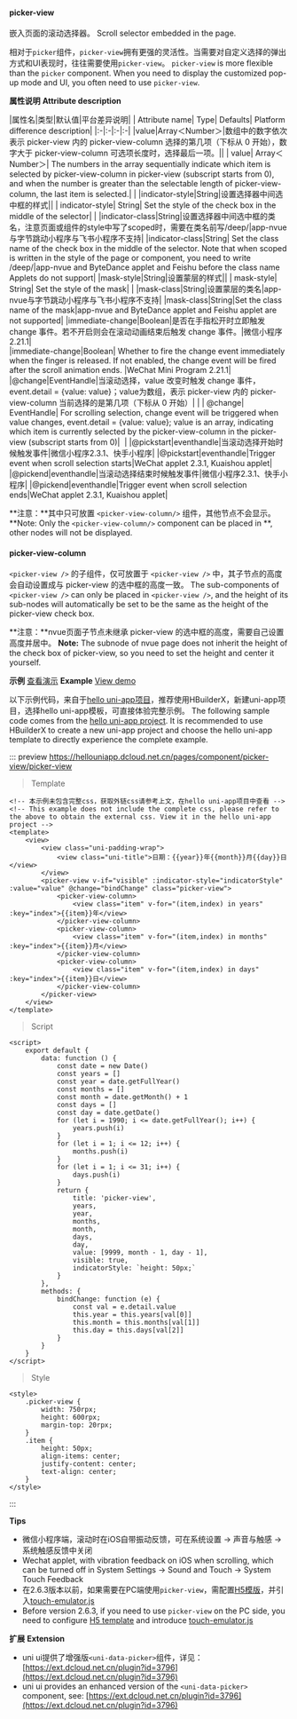 #### picker-view

嵌入页面的滚动选择器。
Scroll selector embedded in the page.

相对于`picker`组件，`picker-view`拥有更强的灵活性。当需要对自定义选择的弹出方式和UI表现时，往往需要使用`picker-view`。
`picker-view` is more flexible than the `picker` component. When you need to display the customized pop-up mode and UI, you often need to use `picker-view`.

**属性说明**
**Attribute description**

|属性名|类型|默认值|平台差异说明|
| Attribute name| Type| Defaults| Platform difference description|
|:-|:-|:-|:-|
|value|Array＜Number＞|数组中的数字依次表示 picker-view 内的 picker-view-column 选择的第几项（下标从 0 开始），数字大于 picker-view-column 可选项长度时，选择最后一项。||
| value| Array＜Number＞| The numbers in the array sequentially indicate which item is selected by picker-view-column in picker-view (subscript starts from 0), and when the number is greater than the selectable length of picker-view-column, the last item is selected.| |
|indicator-style|String|设置选择器中间选中框的样式||
| indicator-style| String| Set the style of the check box in the middle of the selector| |
|indicator-class|String|设置选择器中间选中框的类名，注意页面或组件的style中写了scoped时，需要在类名前写/deep/|app-nvue与字节跳动小程序与飞书小程序不支持|
|indicator-class|String| Set the class name of the check box in the middle of the selector. Note that when scoped is written in the style of the page or component, you need to write /deep/|app-nvue and ByteDance applet and Feishu before the class name Applets do not support|
|mask-style|String|设置蒙层的样式||
| mask-style| String| Set the style of the mask| |
|mask-class|String|设置蒙层的类名|app-nvue与字节跳动小程序与飞书小程序不支持|
|mask-class|String|Set the class name of the mask|app-nvue and ByteDance applet and Feishu applet are not supported|
|immediate-change|Boolean|是否在手指松开时立即触发 change 事件。若不开启则会在滚动动画结束后触发 change 事件。|微信小程序 2.21.1|                                                                 
|immediate-change|Boolean| Whether to fire the change event immediately when the finger is released. If not enabled, the change event will be fired after the scroll animation ends. |WeChat Mini Program 2.21.1|
|@change|EventHandle|当滚动选择，value 改变时触发 change 事件，event.detail = {value: value}；value为数组，表示 picker-view 内的 picker-view-column 当前选择的是第几项（下标从 0 开始）|&nbsp;|
| @change| EventHandle| For scrolling selection, change event will be triggered when value changes, event.detail = {value: value}; value is an array, indicating which item is currently selected by the picker-view-column in the picker-view (subscript starts from 0)|  |
|@pickstart|eventhandle|当滚动选择开始时候触发事件|微信小程序2.3.1、快手小程序|
|@pickstart|eventhandle|Trigger event when scroll selection starts|WeChat applet 2.3.1, Kuaishou applet|
|@pickend|eventhandle|当滚动选择结束时候触发事件|微信小程序2.3.1、快手小程序|
|@pickend|eventhandle|Trigger event when scroll selection ends|WeChat applet 2.3.1, Kuaishou applet|

**注意：**其中只可放置 `<picker-view-column/>` 组件，其他节点不会显示。
**Note: Only the `<picker-view-column/>` component can be placed in **, other nodes will not be displayed.

#### picker-view-column

`<picker-view />` 的子组件，仅可放置于 `<picker-view />` 中，其子节点的高度会自动设置成与 picker-view 的选中框的高度一致。
The sub-components of `<picker-view />` can only be placed in `<picker-view />`, and the height of its sub-nodes will automatically be set to be the same as the height of the picker-view check box.

**注意：**nvue页面子节点未继承 picker-view 的选中框的高度，需要自己设置高度并居中。
**Note:** The subnode of nvue page does not inherit the height of the check box of picker-view, so you need to set the height and center it yourself.

**示例** [查看演示](https://hellouniapp.dcloud.net.cn/pages/component/picker-view/picker-view)
**Example** [View demo](https://hellouniapp.dcloud.net.cn/pages/component/picker-view/picker-view)

以下示例代码，来自于[hello uni-app项目](https://github.com/dcloudio/hello-uniapp)，推荐使用HBuilderX，新建uni-app项目，选择hello uni-app模板，可直接体验完整示例。
The following sample code comes from the [hello uni-app project](https://github.com/dcloudio/hello-uniapp). It is recommended to use HBuilderX to create a new uni-app project and choose the hello uni-app template to directly experience the complete example.

::: preview https://hellouniapp.dcloud.net.cn/pages/component/picker-view/picker-view
> Template
```vue
<!-- 本示例未包含完整css，获取外链css请参考上文，在hello uni-app项目中查看 -->
<!-- This example does not include the complete css, please refer to the above to obtain the external css. View it in the hello uni-app project -->
<template>
    <view>
        <view class="uni-padding-wrap">
            <view class="uni-title">日期：{{year}}年{{month}}月{{day}}日</view>
        </view>
        <picker-view v-if="visible" :indicator-style="indicatorStyle" :value="value" @change="bindChange" class="picker-view">
            <picker-view-column>
                <view class="item" v-for="(item,index) in years" :key="index">{{item}}年</view>
            </picker-view-column>
            <picker-view-column>
                <view class="item" v-for="(item,index) in months" :key="index">{{item}}月</view>
            </picker-view-column>
            <picker-view-column>
                <view class="item" v-for="(item,index) in days" :key="index">{{item}}日</view>
            </picker-view-column>
        </picker-view>
    </view>
</template>
```
> Script
```vue
<script>
    export default {
        data: function () {
            const date = new Date()
            const years = []
            const year = date.getFullYear()
            const months = []
            const month = date.getMonth() + 1
            const days = []
            const day = date.getDate()
            for (let i = 1990; i <= date.getFullYear(); i++) {
                years.push(i)
            }
            for (let i = 1; i <= 12; i++) {
                months.push(i)
            }
            for (let i = 1; i <= 31; i++) {
                days.push(i)
            }
            return {
                title: 'picker-view',
                years,
                year,
                months,
                month,
                days,
                day,
                value: [9999, month - 1, day - 1],
                visible: true,
                indicatorStyle: `height: 50px;`
            }
        },
        methods: {
            bindChange: function (e) {
                const val = e.detail.value
                this.year = this.years[val[0]]
                this.month = this.months[val[1]]
                this.day = this.days[val[2]]
            }
        }
    }
</script>
```
> Style
```vue
<style>
	.picker-view {
		width: 750rpx;
		height: 600rpx;
		margin-top: 20rpx;
	}
	.item {
		height: 50px;
		align-items: center;
		justify-content: center;
		text-align: center;
	}
</style>
```
:::


**Tips**
- 微信小程序端，滚动时在iOS自带振动反馈，可在系统设置 -> 声音与触感 -> 系统触感反馈中关闭
- Wechat applet, with vibration feedback on iOS when scrolling, which can be turned off in System Settings -> Sound and Touch -> System Touch Feedback
- 在2.6.3版本以前，如果需要在PC端使用`picker-view`，需配置[H5模版](https://uniapp.dcloud.io/collocation/manifest?id=h5-template)，并引入[touch-emulator.js](https://github.com/dcloudio/touchemulator)
- Before version 2.6.3, if you need to use `picker-view` on the PC side, you need to configure [H5 template](https://uniapp.dcloud.io/collocation/manifest?id=h5-template) and introduce [touch-emulator.js](https://github.com/dcloudio/touchemulator)

**扩展**
**Extension**
- uni ui提供了增强版`<uni-data-picker>`组件，详见：[https://ext.dcloud.net.cn/plugin?id=3796](https://ext.dcloud.net.cn/plugin?id=3796)
- uni ui provides an enhanced version of the `<uni-data-picker>` component, see: [https://ext.dcloud.net.cn/plugin?id=3796](https://ext.dcloud.net.cn/plugin?id=3796)
